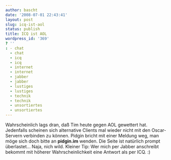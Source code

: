 ```yaml
---
author: bascht
date: '2008-07-01 22:43:41'
layout: post
slug: icq-ist-aol
status: publish
title: ICQ ist AOL
wordpress_id: '369'
? ''
: - chat
  - chat
  - icq
  - icq
  - internet
  - internet
  - jabber
  - jabber
  - lustiges
  - lustiges
  - technik
  - technik
  - unsortiertes
  - unsortiertes
---
```


Wahrscheinlich lags dran, daß Tim heute gegen AOL gewettert hat.
Jedenfalls scheinen sich alternative Clients mal wieder nicht mit
den Oscar-Servern verbinden zu können. Pidgin bricht mit einer
Meldung weg, man möge sich doch bitte an **pidgin.im** wenden. Die
Seite ist natürlich prompt überlastet... Naja, nich wild. Kleiner
Tip: Wer mich per Jabber anschreibt bekommt mit höherer
Wahrscheinlichkeit eine Antwort als per ICQ. :)



